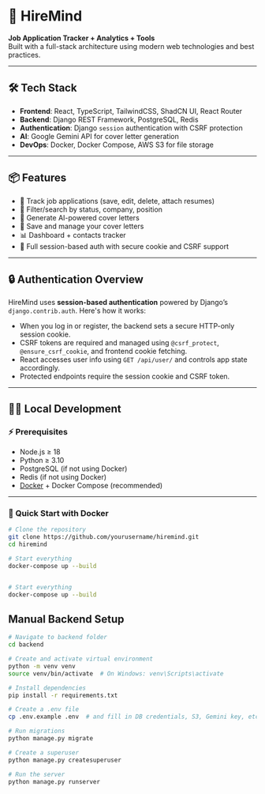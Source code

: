 # 🚀 HireMind

**Job Application Tracker + Analytics + Tools**  
Built with a full-stack architecture using modern web technologies and best practices.

---

## 🛠 Tech Stack

- **Frontend**: React, TypeScript, TailwindCSS, ShadCN UI, React Router
- **Backend**: Django REST Framework, PostgreSQL, Redis
- **Authentication**: Django `session` authentication with CSRF protection
- **AI**: Google Gemini API for cover letter generation
- **DevOps**: Docker, Docker Compose, AWS S3 for file storage

---

## 📦 Features

- 🎯 Track job applications (save, edit, delete, attach resumes)
- 🔎 Filter/search by status, company, position
- 🧠 Generate AI-powered cover letters
- 💾 Save and manage your cover letters
- 📊 Dashboard + contacts tracker
- 🔐 Full session-based auth with secure cookie and CSRF support

---

## 🔒 Authentication Overview

HireMind uses **session-based authentication** powered by Django’s `django.contrib.auth`. Here's how it works:

- When you log in or register, the backend sets a secure HTTP-only session cookie.
- CSRF tokens are required and managed using `@csrf_protect`, `@ensure_csrf_cookie`, and frontend cookie fetching.
- React accesses user info using `GET /api/user/` and controls app state accordingly.
- Protected endpoints require the session cookie and CSRF token.

---

## 🧑‍💻 Local Development

### ⚡️ Prerequisites

- Node.js ≥ 18
- Python ≥ 3.10
- PostgreSQL (if not using Docker)
- Redis (if not using Docker)
- [Docker](https://www.docker.com/) + Docker Compose (recommended)

---

### 🚀 Quick Start with Docker

```bash
# Clone the repository
git clone https://github.com/yourusername/hiremind.git
cd hiremind

# Start everything
docker-compose up --build


# Start everything
docker-compose up --build
```
## Manual Backend Setup
```bash
# Navigate to backend folder
cd backend

# Create and activate virtual environment
python -m venv venv
source venv/bin/activate  # On Windows: venv\Scripts\activate

# Install dependencies
pip install -r requirements.txt

# Create a .env file
cp .env.example .env  # and fill in DB credentials, S3, Gemini key, etc.

# Run migrations
python manage.py migrate

# Create a superuser
python manage.py createsuperuser

# Run the server
python manage.py runserver

```
